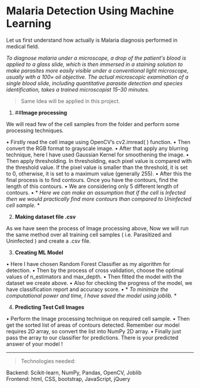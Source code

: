 # Malaria Detection Using Machine Learning

Let us first understand how actually is Malaria diagnosis  performed in medical field.

*To diagnose malaria under a microscope, a drop of the patient's blood is applied to a glass slide, which is then immersed in a staining solution to make parasites more easily visible under a conventional light microscope, usually with a 100× oil objective. The actual microscopic examination of a single blood slide, including quantitative parasite detection and species identification, takes a trained microscopist 15–30 minutes.*


> Same Idea will be applied in this project.

1.	##**Image processing** 

We will read few of the cell samples from the folder and perform some processing techniques. 

•	Firstly read the cell image using OpenCV’s cv2.imread( ) function. 
•	Then convert the RGB format to grayscale image. 
•	After that apply any blurring technique, here I have used Gaussian Kernel for smoothening the image. 
•	Then apply thresholding. In thresholding, each pixel value is compared with the threshold value. If the pixel value is smaller than the threshold, it is set to 0,   otherwise, it is set to a maximum value (generally 255). 
•	After this the final process is to find contours. Once you have the contours, find the length of this contours. 
•	We are considering only 5 different length of contours.
•	* *Here we can make an assumption that if the cell is Infected then we would practically find more contours than compared to Uninfected cell sample.* *

2.	**Making dataset file .csv**

As we have seen the process of Image processing above, Now we will run the same method over all training cell samples ( i.e. Parasitized and Uninfected ) and create a .csv file.

3.	**Creating ML Model**

•	Here I have chosen Random Forest Classifier as my algorithm for detection. 
•	Then by the process of cross validation, choose the optimal values of n_estimators and max_depth. 
•	Then fitted the model with the dataset we create above. 
•	Also for checking the progress of the model, we have classification report and accuracy score.
•	* *To minimize the computational power and time, I have saved the model using joblib.* *


4.	**Predicting Test Cell Images**

•	Perform the Image processing technique on required cell sample. 
•	Then get the sorted list of areas of contours detected. Remember our model requires 2D array, so convert the list into NumPy 2D array. 
•	Finally just pass the array to our classifier for predictions. There is your predicted answer of your model !


- - - - - - - - - - - - - - - - - - - - - - - - - - - - - - - - - - - - - - - - - - - - - - - - 

>Technologies needed:

Backend: Scikit-learn, NumPy, Pandas, OpenCV, Joblib <br />
Frontend: html, CSS, bootstrap, JavaScript, jQuery
